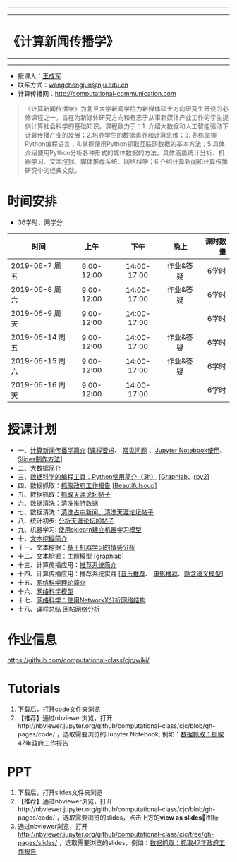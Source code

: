 ***
***
# 《计算新闻传播学》
***
***

- 授课人：[王成军](http://chengjun.github.io)
- 联系方式：wangchengjun@nju.edu.cn
- 计算传播网：http://computational-communication.com

> 《计算新闻传播学》为复旦大学新闻学院为新媒体硕士方向研究生开设的必修课程之一，旨在为新媒体研究方向和有志于从事新媒体产业工作的学生提供计算社会科学的基础知识。课程致力于：1. 介绍大数据和人工智能驱动下计算传播产业的发展；2.培养学生的数据素养和计算思维；3. 熟练掌握Python编程语言；4.掌握使用Python抓取互联网数据的基本方法；5.具体介绍使用Python分析各种形式的媒体数据的方法，具体涵盖统计分析、机器学习、文本挖掘、媒体推荐系统、网络科学；6.介绍计算新闻和计算传播研究中的经典文献。 

# 时间安排

- 36学时，两学分


| 时间          |  上午         |    下午   |晚上        | 课时数量   |
| -------------|:-------------:|:-------------:|:-------------:|-----:|
| 2019-06-7 周五 | 9:00-12:00 | 14:00-17:00 | 作业&答疑 | 6学时|
| 2019-06-8 周六 | 9:00-12:00 | 14:00-17:00 | 作业&答疑 | 6学时|
| 2019-06-9 周天 | 9:00-12:00 | 14:00-17:00 |  | 6学时|
| 2019-06-14 周五 | 9:00-12:00 | 14:00-17:00 | 作业&答疑 | 6学时|
| 2019-06-15 周六 | 9:00-12:00 | 14:00-17:00 | 作业&答疑 | 6学时|
| 2019-06-16 周天 | 9:00-12:00 | 14:00-17:00 |  | 6学时|

# 授课计划

- 一、[计算新闻传播学简介](http://nbviewer.jupyter.org/github/computational-class/cjc/blob/gh-pages/slides/01.intro2cjc.slides.html#) [[课程要求](http://nbviewer.jupyter.org/github/computational-class/cjc/blob/gh-pages/slides/0.about2cjc.slides.html#/)、 [常见问题](http://nbviewer.jupyter.org/github/computational-class/cjc/blob/gh-pages/slides/0.common_questions.slides.html#/) 、[Jupyter Notebook使用](http://nbviewer.jupyter.org/github/computational-class/cjc/blob/gh-pages/slides/01.jupyter_notebook.slides.html#/)、 [Slides制作方法](http://nbviewer.jupyter.org/github/computational-class/cjc/blob/gh-pages/slides/01.slides.slides.html#/)]
- 二、[大数据简介 ](http://nbviewer.jupyter.org/github/computational-class/cjc/blob/gh-pages/slides/02.bigdata.slides.html#/)
- 三、[数据科学的编程工具：Python使用简介（3h）](http://nbviewer.jupyter.org/github/computational-class/cjc/blob/gh-pages/slides/03.python_intro.slides.html#/) [[Graphlab](http://nbviewer.jupyter.org/github/computational-class/cjc/blob/gh-pages/slides/03.graphlab.slides.html#/)、[rpy2](http://nbviewer.jupyter.org/github/computational-class/cjc/blob/gh-pages/slides/03.rpy2.slides.html#/)]
- 四、数据抓取：[抓取政府工作报告](http://nbviewer.jupyter.org/github/computational-class/cjc/blob/gh-pages/slides/04.PythonCrawlerGovernmentReport.slides.html#/) [[Beautifulsoup](http://nbviewer.jupyter.org/github/computational-class/cjc/blob/gh-pages/slides/04.PythonCrawler_beautifulsoup.slides.html#/)]
- 五、数据抓取：[抓取天涯论坛帖子](http://nbviewer.jupyter.org/github/computational-class/cjc/blob/gh-pages/slides/05.PythonCrawler_tianya_threads.slides.html#/)
- 六、数据清洗：[清洗推特数据](http://nbviewer.jupyter.org/github/computational-class/cjc/blob/gh-pages/slides/06.data_cleaning_Tweets.slides.html#/)
- 七、数据清洗：[清洗占中新闻、清洗天涯论坛帖子](http://nbviewer.jupyter.org/github/computational-class/cjc/blob/gh-pages/slides/07.data_cleaning_occupy_central_news.slides.html#/)
- 八、统计初步: [分析天涯论坛的帖子](http://nbviewer.jupyter.org/github/computational-class/cjc/blob/gh-pages/slides/08.analyzing_tianya_thread_network.slides.html#/)
- 九、机器学习: [使用sklearn建立机器学习模型](http://nbviewer.jupyter.org/github/computational-class/cjc/blob/gh-pages/slides/09.01-machine-learning-with-sklearn.html#/)
- 十、[文本挖掘简介](http://nbviewer.jupyter.org/github/computational-class/cjc/blob/gh-pages/slides/10.text_minning_gov_report.slides.html#/)
- 十一、文本挖掘：[基于机器学习的情感分析](http://nbviewer.jupyter.org/github/computational-class/cjc/blob/gh-pages/slides/11.sentiment_classifier.slides.html#/)
- 十二、文本挖掘：[主题模型](http://nbviewer.jupyter.org/github/computational-class/cjc/blob/gh-pages/slides/12.topic_models.slides.html#/) [[graphlab](http://nbviewer.jupyter.org/github/computational-class/cjc/blob/gh-pages/slides/12.topic-models-with-graphlab.slides.html#/)]
- 十三、计算传播应用：[推荐系统简介](http://nbviewer.jupyter.org/github/computational-class/cjc/blob/gh-pages/slides/13.recsys_intro.slides.html#/)
- 十四、计算传播应用：推荐系统实践 [[音乐推荐](http://nbviewer.jupyter.org/github/computational-class/cjc/blob/gh-pages/slides/14.millionsong.slides.html#/)、 [电影推荐](http://nbviewer.jupyter.org/github/computational-class/cjc/blob/gh-pages/slides/14.movielens_recommendation-systems.slides.html#/)、[隐含语义模型](http://nbviewer.jupyter.org/github/computational-class/cjc/blob/gh-pages/slides/14.matrix-factorization-demo.slides.html#/)]
- 十五、[网络科学理论简介](http://nbviewer.jupyter.org/github/computational-class/cjc/blob/gh-pages/slides/15.network_science_intro.slides.html#/)
- 十六、[网络科学模型](http://nbviewer.jupyter.org/github/computational-class/cjc/blob/gh-pages/slides/16.network_science_models.slides.html#/)
- 十七、[网络科学：使用NetworkX分析网络结构](http://nbviewer.jupyter.org/github/computational-class/cjc/blob/gh-pages/slides/17.networkx.slides.html#/)
- 十八、课程总结 [回帖网络分析](http://nbviewer.jupyter.org/github/computational-class/cjc/blob/gh-pages/slides/18.network_analysis_of_tianya_bbs.slides.html#/)


# 作业信息

https://github.com/computational-class/cjc/wiki/

# Tutorials
1. 下载后，打开code文件夹浏览
2. 【推荐】通过nbviewer浏览，打开http://nbviewer.jupyter.org/github/computational-class/cjc/blob/gh-pages/code/ ，选取需要浏览的Jupyter Notebook, 例如：[数据抓取：抓取47年政府工作报告](http://nbviewer.jupyter.org/github/computational-class/cjc/blob/gh-pages/code/04.PythonCrawlerGovernmentReport.ipynb)

# PPT
1. 下载后，打开slides文件夹浏览
2. 【推荐】通过nbviewer浏览，打开http://nbviewer.jupyter.org/github/computational-class/cjc/blob/gh-pages/code/ ，选取需要浏览的slides，点击上方的**view as slides**🎁图标
3. 通过nbviewer浏览，打开 http://nbviewer.jupyter.org/github/computational-class/cjc/tree/gh-pages/slides/ ，选取需要浏览的slides，例如：[数据抓取：抓取47年政府工作报告](http://nbviewer.jupyter.org/github/computational-class/cjc/blob/gh-pages/slides/04.PythonCrawlerGovernmentReport.slides.html#/)
